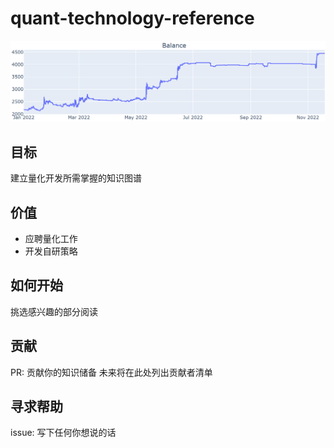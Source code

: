 # quant-technology-reference
![](./static/pnl-chart.png)

## 目标
建立量化开发所需掌握的知识图谱

## 价值
- 应聘量化工作
- 开发自研策略
  
## 如何开始
挑选感兴趣的部分阅读

## 贡献
PR: 贡献你的知识储备
未来将在此处列出贡献者清单
  
## 寻求帮助
issue: 写下任何你想说的话